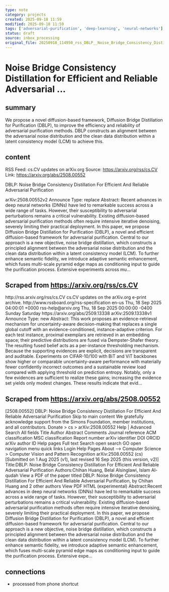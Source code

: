 ```yaml
---
type: note
category: projects
created: 2025-09-18 11:59
modified: 2025-09-18 11:59
tags: ['adversarial-purification', 'deep-learning', 'neural-networks']
status: draft
source: inbox_processing
original_file: 20250918_114950_rss_DBLP__Noise_Bridge_Consistency_Distillation_For_Ef.txt
---
```


# Noise Bridge Consistency Distillation for Efficient and Reliable Adversarial ...

## summary
We propose a novel diffusion-based framework, Diffusion Bridge Distillation for Purification (DBLP), to improve the efficiency and reliability of adversarial purification methods. DBLP constructs an alignment between the adversarial noise distribution and the clean data distribution within a latent consistency model (LCM) to achieve this.

## content
RSS Feed: cs.CV updates on arXiv.org
Source: https://arxiv.org/rss/cs.CV
Link: https://arxiv.org/abs/2508.00552

DBLP: Noise Bridge Consistency Distillation For Efficient And Reliable Adversarial Purification

arXiv:2508.00552v2 Announce Type: replace Abstract: Recent advances in deep neural networks (DNNs) have led to remarkable success across a wide range of tasks. However, their susceptibility to adversarial perturbations remains a critical vulnerability. Existing diffusion-based adversarial purification methods often require intensive iterative denoising, severely limiting their practical deployment. In this paper, we propose Diffusion Bridge Distillation for Purification (DBLP), a novel and efficient diffusion-based framework for adversarial purification. Central to our approach is a new objective, noise bridge distillation, which constructs a principled alignment between the adversarial noise distribution and the clean data distribution within a latent consistency model (LCM). To further enhance semantic fidelity, we introduce adaptive semantic enhancement, which fuses multi-scale pyramid edge maps as conditioning input to guide the purification process. Extensive experiments across mu...

## Scraped from https://arxiv.org/rss/cs.CV
<?xml version='1.0' encoding='UTF-8'?>
<rss xmlns:arxiv="http://arxiv.org/schemas/atom" xmlns:dc="http://purl.org/dc/elements/1.1/" xmlns:atom="http://www.w3.org/2005/Atom" xmlns:content="http://purl.org/rss/1.0/modules/content/" version="2.0">
  <channel>
    <title>cs.CV updates on arXiv.org</title>
    <link>http://rss.arxiv.org/rss/cs.CV</link>
    <description>cs.CV updates on the arXiv.org e-print archive.</description>
    <atom:link href="http://rss.arxiv.org/rss/cs.CV" rel="self" type="application/rss+xml"/>
    <docs>http://www.rssboard.org/rss-specification</docs>
    <language>en-us</language>
    <lastBuildDate>Thu, 18 Sep 2025 04:00:01 +0000</lastBuildDate>
    <managingEditor>rss-help@arxiv.org</managingEditor>
    <pubDate>Thu, 18 Sep 2025 00:00:00 -0400</pubDate>
    <skipDays>
      <day>Sunday</day>
      <day>Saturday</day>
    </skipDays>
    <item>
      <title>Proximity-Based Evidence Retrieval for Uncertainty-Aware Neural Networks</title>
      <link>https://arxiv.org/abs/2509.13338</link>
      <description>arXiv:2509.13338v1 Announce Type: new 
Abstract: This work proposes an evidence-retrieval mechanism for uncertainty-aware decision-making that replaces a single global cutoff with an evidence-conditioned, instance-adaptive criterion. For each test instance, proximal exemplars are retrieved in an embedding space; their predictive distributions are fused via Dempster-Shafer theory. The resulting fused belief acts as a per-instance thresholding mechanism. Because the supporting evidences are explicit, decisions are transparent and auditable. Experiments on CIFAR-10/100 with BiT and ViT backbones show higher or comparable uncertainty-aware performance with materially fewer confidently incorrect outcomes and a sustainable review load compared with applying threshold on prediction entropy. Notably, only a few evidences are sufficient to realize these gains; increasing the evidence set yields only modest changes. These results indicate that evid...


## Scraped from https://arxiv.org/abs/2508.00552
[2508.00552] DBLP: Noise Bridge Consistency Distillation For Efficient And Reliable Adversarial Purification Skip to main content We gratefully acknowledge support from the Simons Foundation, member institutions, and all contributors. Donate &gt; cs &gt; arXiv:2508.00552 Help | Advanced Search All fields Title Author Abstract Comments Journal reference ACM classification MSC classification Report number arXiv identifier DOI ORCID arXiv author ID Help pages Full text Search open search GO open navigation menu quick links Login Help Pages About --> Computer Science > Computer Vision and Pattern Recognition arXiv:2508.00552 (cs) [Submitted on 1 Aug 2025 (v1), last revised 16 Sep 2025 (this version, v2)] Title:DBLP: Noise Bridge Consistency Distillation For Efficient And Reliable Adversarial Purification Authors:Chihan Huang, Belal Alsinglawi, Islam Al-qudah View a PDF of the paper titled DBLP: Noise Bridge Consistency Distillation For Efficient And Reliable Adversarial Purification, by Chihan Huang and 2 other authors View PDF HTML (experimental) Abstract:Recent advances in deep neural networks (DNNs) have led to remarkable success across a wide range of tasks. However, their susceptibility to adversarial perturbations remains a critical vulnerability. Existing diffusion-based adversarial purification methods often require intensive iterative denoising, severely limiting their practical deployment. In this paper, we propose Diffusion Bridge Distillation for Purification (DBLP), a novel and efficient diffusion-based framework for adversarial purification. Central to our approach is a new objective, noise bridge distillation, which constructs a principled alignment between the adversarial noise distribution and the clean data distribution within a latent consistency model (LCM). To further enhance semantic fidelity, we introduce adaptive semantic enhancement, which fuses multi-scale pyramid edge maps as conditioning input to guide the purification process. Extensive expe...


## connections
- processed from phone shortcut
